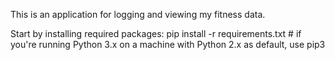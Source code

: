 This is an application for logging and viewing my fitness data.

Start by installing required packages:
pip install -r requirements.txt # if you're running Python 3.x on a machine with Python 2.x as default, use pip3
